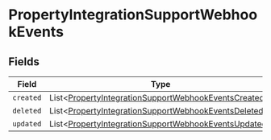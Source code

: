 # PropertyIntegrationSupportWebhookEvents


## Fields

| Field                                                                                                                          | Type                                                                                                                           | Required                                                                                                                       | Description                                                                                                                    |
| ------------------------------------------------------------------------------------------------------------------------------ | ------------------------------------------------------------------------------------------------------------------------------ | ------------------------------------------------------------------------------------------------------------------------------ | ------------------------------------------------------------------------------------------------------------------------------ |
| `created`                                                                                                                      | List\<[PropertyIntegrationSupportWebhookEventsCreated](../../models/shared/PropertyIntegrationSupportWebhookEventsCreated.md)> | :heavy_minus_sign:                                                                                                             | N/A                                                                                                                            |
| `deleted`                                                                                                                      | List\<[PropertyIntegrationSupportWebhookEventsDeleted](../../models/shared/PropertyIntegrationSupportWebhookEventsDeleted.md)> | :heavy_minus_sign:                                                                                                             | N/A                                                                                                                            |
| `updated`                                                                                                                      | List\<[PropertyIntegrationSupportWebhookEventsUpdated](../../models/shared/PropertyIntegrationSupportWebhookEventsUpdated.md)> | :heavy_minus_sign:                                                                                                             | N/A                                                                                                                            |
